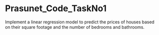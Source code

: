 # Prasunet_Code_TaskNo1
Implement a linear regression model to predict the prices of houses based on their square footage and the number of bedrooms and bathrooms.
